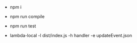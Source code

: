 -   npm i
-   npm run compile
-   npm run test

-   lambda-local -l dist/index.js -h handler -e updateEvent.json
